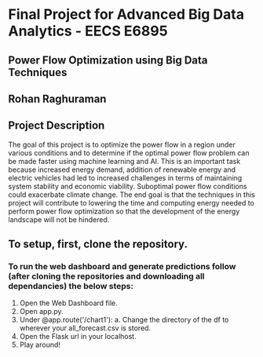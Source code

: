 # Final Project for Advanced Big Data Analytics - EECS E6895
## Power Flow Optimization using Big Data Techniques
## Rohan Raghuraman

## Project Description

The goal of this project is to optimize the power flow in a region under various conditions and to determine if the optimal power flow problem can be made faster using machine learning and AI. This is an important task because increased energy demand, addition of renewable energy and electric vehicles had led to increased challenges in terms of maintaining system stability and economic viability. Suboptimal power flow conditions could exacerbate climate change. The end goal is that the techniques in this project will contribute to lowering the time and computing energy needed to perform power flow optimization so that the development of the energy landscape will not be hindered.

## To setup, first, clone the repository.

### To run the web dashboard and generate predictions follow (after cloning the repositories and downloading all dependancies) the below steps:
1. Open the Web Dashboard file.
2. Open app.py.
3. Under @app.route('/chart1'):
  a. Change the directory of the df to wherever your all_forecast.csv is stored.
5. Open the Flask url in your localhost.
6. Play around!
